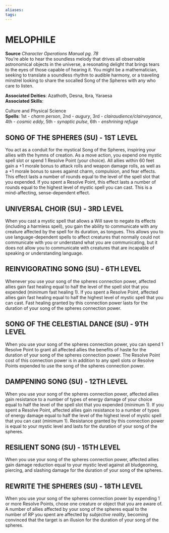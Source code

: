 ```yaml
---
aliases: 
tags: 
---
```

# MELOPHILE
**Source** _Character Operations Manual pg. 78_  
You’re able to hear the soundless melody that drives all observable astronomical objects in the universe, a resonating delight that brings tears to the eyes of those capable of hearing it. You might be a mathematician, seeking to translate a soundless rhythm to audible harmony, or a traveling minstrel looking to share the socalled Song of the Spheres with any who care to listen.

**Associated Deities**: Azathoth, Desna, Ibra, Yaraesa  
**Associated Skills**:

Culture and Physical Science  
**Spells**: 1st - _charm person_, 2nd - _augury_, 3rd - _clairaudience/clairvoyance_, 4th - _cosmic eddy_, 5th - _synaptic pulse_, 6th - _enshrining refuge_

## SONG OF THE SPHERES (SU) - 1ST LEVEL

You act as a conduit for the mystical Song of the Spheres, inspiring your allies with the hymns of creation. As a move action, you expend one mystic spell slot or spend 1 Resolve Point (your choice). All allies within 60 feet gain a +1 morale bonus to attack rolls and weapon damage rolls, as well as a +1 morale bonus to saves against charm, compulsion, and fear effects. This effect lasts a number of rounds equal to the level of the spell slot that you expended. If you spent a Resolve Point, this effect lasts a number of rounds equal to the highest level of mystic spell you can cast. This is a mind-affecting, sense-dependent effect.  

## UNIVERSAL CHOIR (SU) - 3RD LEVEL

When you cast a mystic spell that allows a Will save to negate its effects (including a harmless spell), you gain the ability to communicate with any creature affected by the spell for its duration, as tongues. This allows you to use language-dependent spells to affect creatures that normally could not communicate with you or understand what you are communicating, but it does not allow you to communicate with creatures that are incapable of speaking or understanding language.  

## REINVIGORATING SONG (SU) - 6TH LEVEL

Whenever you use your song of the spheres connection power, affected allies gain fast healing equal to half the level of the spell slot that you expended (minimum fast healing 1). If you spent a Resolve Point, affected allies gain fast healing equal to half the highest level of mystic spell that you can cast. Fast healing granted by this connection power lasts for the duration of your song of the spheres connection power.  

## SONG OF THE CELESTIAL DANCE (SU) - 9TH LEVEL

When you use your song of the spheres connection power, you can spend 1 Resolve Point to grant all affected allies the benefits of haste for the duration of your song of the spheres connection power. The Resolve Point cost of this connection power is in addition to any spell slots or Resolve Points expended to use the song of the spheres connection power.  

## DAMPENING SONG (SU) - 12TH LEVEL

When you use your song of the spheres connection power, affected allies gain resistance to a number of types of energy damage of your choice equal to half the level of the spell slot that you expended (minimum 1). If you spent a Resolve Point, affected allies gain resistance to a number of types of energy damage equal to half the level of the highest level of mystic spell that you can cast (minimum 1). Resistance granted by this connection power is equal to your mystic level and lasts for the duration of your song of the spheres.  

## RESILIENT SONG (SU) - 15TH LEVEL

When you use your song of the spheres connection power, affected allies gain damage reduction equal to your mystic level against all bludgeoning, piercing, and slashing damage for the duration of your song of the spheres.  

## REWRITE THE SPHERES (SU) - 18TH LEVEL

When you use your song of the spheres connection power by expending 1 or more Resolve Points, chose one creature or object that you are aware of. A number of allies affected by your song of the spheres equal to the number of RP you spent are affected by _subjective reality_, becoming convinced that the target is an illusion for the duration of your song of the spheres.